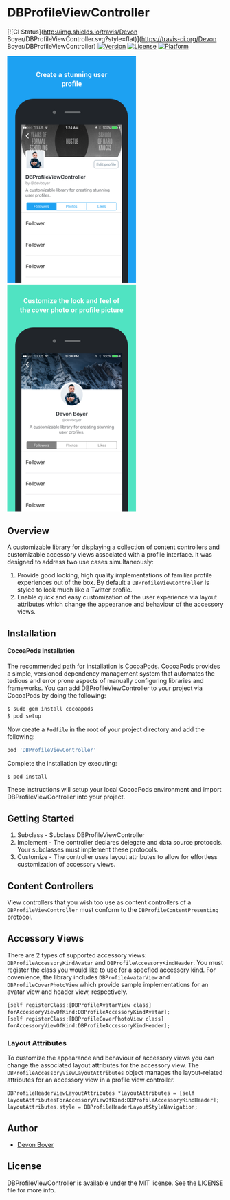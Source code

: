 # DBProfileViewController

[![CI Status](http://img.shields.io/travis/Devon Boyer/DBProfileViewController.svg?style=flat)](https://travis-ci.org/Devon Boyer/DBProfileViewController)
[![Version](https://img.shields.io/cocoapods/v/DBProfileViewController.svg?style=flat)](http://cocoapods.org/pods/DBProfileViewController)
[![License](https://img.shields.io/cocoapods/l/DBProfileViewController.svg?style=flat)](http://cocoapods.org/pods/DBProfileViewController)
[![Platform](https://img.shields.io/cocoapods/p/DBProfileViewController.svg?style=flat)](http://cocoapods.org/pods/DBProfileViewController)

<img src="Screenshots/db-profile-screenshot-1.png" width="300">
<img src="Screenshots/db-profile-screenshot-2.png" width="300">

## Overview

A customizable library for displaying a collection of content controllers and customizable accessory views associated with a profile interface. It was designed to address two use cases simultaneously:

1. Provide good looking, high quality implementations of familiar profile experiences out of the box. By default a `DBProfileViewController` is styled to look much like a Twitter profile.
2. Enable quick and easy customization of the user experience via layout attributes which change the appearance and behaviour of the accessory views.

## Installation

#### CocoaPods Installation

The recommended path for installation is [CocoaPods](http://cocoapods.org/). CocoaPods provides a simple, versioned dependency management system that automates the tedious and error prone aspects of manually configuring libraries and frameworks. You can add DBProfileViewController to your project via CocoaPods by doing the following:

```sh
$ sudo gem install cocoapods
$ pod setup
```

Now create a `Podfile` in the root of your project directory and add the following:

```ruby
pod 'DBProfileViewController'
```

Complete the installation by executing:

```sh
$ pod install
```

These instructions will setup your local CocoaPods environment and import DBProfileViewController into your project.

## Getting Started

1. Subclass - Subclass DBProfileViewController
2. Implement - The controller declares delegate and data source protocols. Your subclasses must implement these protocols.
3. Customize - The controller uses layout attributes to allow for effortless customization of accessory views.

## Content Controllers

View controllers that you wish too use as content controllers of a `DBProfileViewController` must conform to the `DBProfileContentPresenting` protocol.

## Accessory Views

There are 2 types of supported accessory views: `DBProfileAccessoryKindAvatar` and `DBProfileAccessoryKindHeader`. You must register the class you would like to use for a specfied accessory kind. For covenience, the library includes `DBProfileAvatarView` and `DBProfileCoverPhotoView` which provide sample implementations for an avatar view and header view, respectively.

```
[self registerClass:[DBProfileAvatarView class] forAccessoryViewOfKind:DBProfileAccessoryKindAvatar];
[self registerClass:[DBProfileCoverPhotoView class] forAccessoryViewOfKind:DBProfileAccessoryKindHeader];
```

### Layout Attributes

To customize the appearance and behaviour of accessory views you can change the associated layout attributes for the accessory view. The `DBProfileAccessoryViewLayoutAttributes` object manages the layout-related attributes for an accessory view in a profile view controller.

```
DBProfileHeaderViewLayoutAttributes *layoutAttributes = [self layoutAttributesForAccessoryViewOfKind:DBProfileAccessoryKindHeader];
layoutAttributes.style = DBProfileHeaderLayoutStyleNavigation;
```

## Author

* [Devon Boyer](https://github.com/devonboyer)

## License

DBProfileViewController is available under the MIT license. See the LICENSE file for more info.
